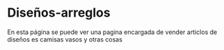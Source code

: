 # Diseños-arreglos

En esta página se puede ver una pagina encargada de vender articlos de diseños es camisas vasos y otras cosas
